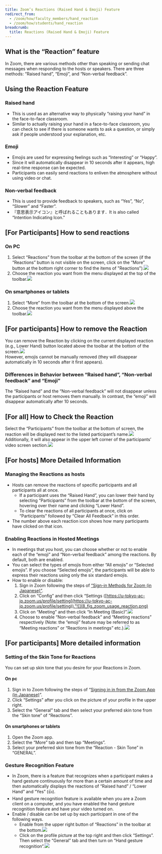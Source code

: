```yaml
---
title: Zoom’s Reactions (Raised Hand & Emoji) Feature
redirect_from:
  - /zoom/how/faculty_members/hand_reaction
  - /zoom/how/students/hand_reaction
breadcrumb:
  title: Reactions (Raised Hand & Emoji) Feature
---
```


## What is the “Reaction” feature

In Zoom, there are various methods other than speaking or sending chat messages when responding to the hosts or speakers.
There are three methods: “Raised hand”, “Emoji”, and “Non-verbal feedback”.

## Using the Reaction Feature

### Raised hand

- This is used as an alternative way to physically “raising your hand” in the face-to-face classroom.
- Similar to actually raising your hand in a face-to-face classroom, you can check to see if there is someone wants to ask a question, or simply ask if people understood your explanation, etc.

### Emoji

- Emojis are used for expressing feelings such as “Interesting” or “Happy”.
- Since it will automatically disappear in 10 seconds after it appears, high real-time response can be expected.
- Participants can easily send reactions to enliven the atmosphere without using video or chat.

### Non-verbal feedback

- This is used to provide feedback to speakers, such as “Yes”, “No”, “Slower” and “Faster”.
- 『意思表示アイコン』と呼ばれることもあります．It is also called “Intention Indicating Icon.”

## [For Participants] How to send reactions

### On PC

1. Select “Reactions” from the toolbar at the bottom of the screen (if the “Reactions” button is not visible on the screen, click on the “More” button at the bottom right corner to find the items of "Reactions").![](1_fig_zoom_usage_reaction.png)
2. Choose the reaction you want from the menu displayed at the top of the toolbar.![](2_fig_zoom_usage_reaction.png)

### On smartphones or tablets

1. Select “More” from the toolbar at the bottom of the screen.![](3_fig_zoom_usage_reaction.png)
2. Choose the reaction you want from the menu displayed above the toolbar.![](4_fig_zoom_usage_reaction.png)

## [For participants] How to remove the Reaction

You can remove the Reaction by clicking on the current displayed reaction (e.g., Lower Hand) button located above the toolbar at the bottom of the screen.![](5_fig_zoom_usage_reaction.png)  
However, emojis cannot be manually removed (they will disappear automatically in 10 seconds after it first appears).

### Differences in Behavior between “Raised hand”, “Non-verbal feedback” and “Emoji”

The “Raised hand” and the “Non-verbal feedback” will not disappear unless the participants or host removes them manually. In contrast, the “emoji” will disappear automatically after 10 seconds.

## [For all] How to Check the Reaction

Select the “Participants” from the toolbar at the bottom of screen, the reaction will be displayed next to the listed participant’s name.![](6_fig_zoom_usage_reaction.png)  
Additionally, it will also appear in the upper left corner of the participants’ video screen section.![](7_fig_zoom_usage_reaction.png)

## [For hosts] More Detailed Information

### Managing the Reactions as hosts

- Hosts can remove the reactions of specific participants and all participants all at once.
  -  If a participant uses the “Raised Hand”, you can lower their hand by selecting “Participants” from the toolbar at the bottom of the screen, hovering over their name and clicking “Lower Hand”.
  - To clear the reactions of all participants at once, click on “Participants” followed by “Clear All Feedback” in this order.
- The number above each reaction icon shows how many participants have clicked on that icon.

### Enabling Reactions in Hosted Meetings

- In meetings that you host, you can choose whether or not to enable each of the “emoji” and “Non-verbal feedback” among the reactions. By default, both are enabled.
- You can select the types of emojis from either “All emojis” or “Selected emojis”. If you choose “Selected emojis”, the participants will be able to express their reactions using only the six standard emojis.
- How to enable or disable:
  1. Sign in Zoom following the steps of [“Sign-in Methods for Zoom (in Japanese)”](https://utelecon.adm.u-tokyo.ac.jp/zoom/).
  1. Click on “Config” and then click “Settings ([https://u-tokyo-ac-jp.zoom.us/profile/setting](https://u-tokyo-ac-jp.zoom.us/profile/setting)).”![](8_fig_zoom_usage_reaction.png)
  1. Click on “Meeting” and then click “In Meeting (Basic)”.![](9_fig_zoom_usage_reaction.png)
  1. Choose to enable “Non-verbal feedback” and “Meeting reactions” respectively (Note: the “emoji” feature may be referred to as “Meeting reactions” or “Reactions in meetings” etc.).![](10_fig_zoom_usage_reaction.png)

## [For participants] More detailed information

### Setting of the Skin Tone for Reactions

You can set up skin tone that you desire for your Reactions in Zoom.

#### On pc

1. Sign in to Zoom following the steps of “[Signing in in from the Zoom App (in Japanese)](https://utelecon.adm.u-tokyo.ac.jp/zoom/)”.
2. Click “Settings” after you click on the picture of your profile in the upper right.
3. Select the “General” tab and then select your preferred skin tone from the “Skin tone” of “Reactions”.

#### On smartphones or tablets

1. Open the Zoom app.
2. Select the “More” tab and then tap “Meetings”.
3. Select your preferred skin tone from the “Reaction - Skin Tone” in “GENERAL”.

### Gesture Recognition Feature

- In Zoom, there is a feature that recognizes when a participant makes a hand gesture continuously for more than a certain amount of time and then automatically displays the reactions of “Raised hand” / “Lower Hand” and “Yes” (👍).
- Hand gesture recognition feature is available when you are a Zoom client on a computer, and you have enabled the hand gesture recognition feature and have your video turned on.
- Enable / disable can be set up by each participant in one of the following ways.
  - Enable from the upper right button of “Reactions” in the toolbar at the bottom.![](11_fig_zoom_usage_reaction.png)
  - Click on the profile picture at the top right and then click “Settings”. Then select the “General” tab and then turn on “Hand gesture recognition”.![](12_fig_zoom_usage_reaction.png)
